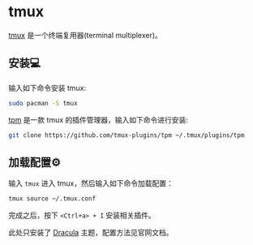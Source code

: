 # tmux

[tmux](https://github.com/tmux/tmux) 是一个终端复用器(terminal multiplexer)。

## 安装💻

输入如下命令安装 tmux:

```sh
sudo pacman -S tmux
```

[tpm](https://github.com/tmux-plugins/tpm) 是一款 tmux 的插件管理器，输入如下命令进行安装:

```sh
git clone https://github.com/tmux-plugins/tpm ~/.tmux/plugins/tpm
```

## 加载配置⚙️

输入 `tmux` 进入 tmux，然后输入如下命令加载配置：

```sh
tmux source ~/.tmux.conf
```

完成之后，按下 `<Ctrl+a> + I` 安装相关插件。

此处只安装了 [Dracula](https://draculatheme.com/tmux) 主题，配置方法见官网文档。
